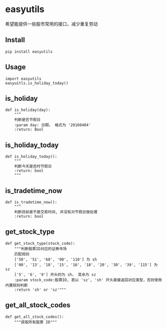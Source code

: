 # easyutils

希望能提供一些股市常用的接口，减少重复劳动

## Install

```
pip install easyutils
```

## Usage

```
import easyutils
easyuitls.is_holiday_today()
```

## is_holiday

```
def is_holiday(day):
    """
    判断是否节假日
    :param day: 日期， 格式为 '20160404'
    :return: Bool
```

## is_holiday_today

```
def is_holiday_today():
    """
    判断今天是否时节假日
    :return: bool
    """
```

## is_tradetime_now

```
def is_tradetime_now():
    """
    判断目前是不是交易时间, 并没有对节假日做处理
    :return: bool
```

## get_stock_type

```
def get_stock_type(stock_code):
    """判断股票ID对应的证券市场
    匹配规则
    ['50', '51', '60', '90', '110'] 为 sh
    ['00', '13', '18', '15', '16', '18', '20', '30', '39', '115'] 为 sz
    ['5', '6', '9'] 开头的为 sh， 其余为 sz
    :param stock_code:股票ID, 若以 'sz', 'sh' 开头直接返回对应类型，否则使用内置规则判断
    :return 'sh' or 'sz'"""
```


## get_all_stock_codes

```
def get_all_stock_codes():
    """获取所有股票 ID"""
```

